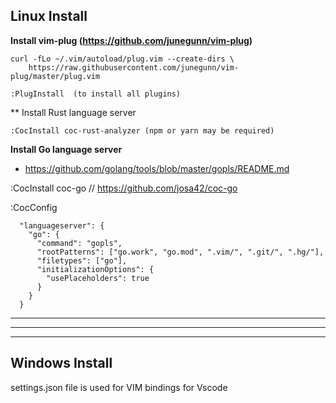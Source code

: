 ## Linux Install

**Install vim-plug (https://github.com/junegunn/vim-plug)**

```
curl -fLo ~/.vim/autoload/plug.vim --create-dirs \
    https://raw.githubusercontent.com/junegunn/vim-plug/master/plug.vim

:PlugInstall  (to install all plugins)
```

** Install Rust language server

```
:CocInstall coc-rust-analyzer (npm or yarn may be required)
```

**Install Go language server**

* https://github.com/golang/tools/blob/master/gopls/README.md

:CocInstall coc-go  // https://github.com/josa42/coc-go

:CocConfig

```
  "languageserver": {
    "go": {
      "command": "gopls",
      "rootPatterns": ["go.work", "go.mod", ".vim/", ".git/", ".hg/"],
      "filetypes": ["go"],
      "initializationOptions": {
        "usePlaceholders": true
      }
    }
  }
```

---
***
___

## Windows Install

settings.json file is used for VIM bindings for Vscode
